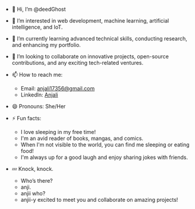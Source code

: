 - 👋 Hi, I’m @deedGhost
- 👀 I’m interested in web development, machine learning, artificial intelligence, and IoT.
- 🌱 I’m currently learning advanced technical skills, conducting research, and enhancing my portfolio.
- 💞️ I’m looking to collaborate on innovative projects, open-source contributions, and any exciting tech-related ventures.
- 📫 How to reach me: 
  - Email: anjali17356@gmail.com
  - LinkedIn: [Anjali](https://www.linkedin.com/in/anjali-554ba2220)
- 😄 Pronouns: She/Her
- ⚡ Fun facts: 
  - I love sleeping in my free time!
  - I'm an avid reader of books, mangas, and comics.
  - When I'm not visible to the world, you can find me sleeping or eating food!
  - I'm always up for a good laugh and enjoy sharing jokes with friends.

- 💤 Knock, knock.
  - Who’s there?
  - anji.
  - anjii who?
  - anjii-y excited to meet you and collaborate on amazing projects!

<!---
deedGhost/deedGhost is a ✨ special ✨ repository because its `README.md` (this file) appears on your GitHub profile.
You can click the Preview link to take a look at your changes.
--->
